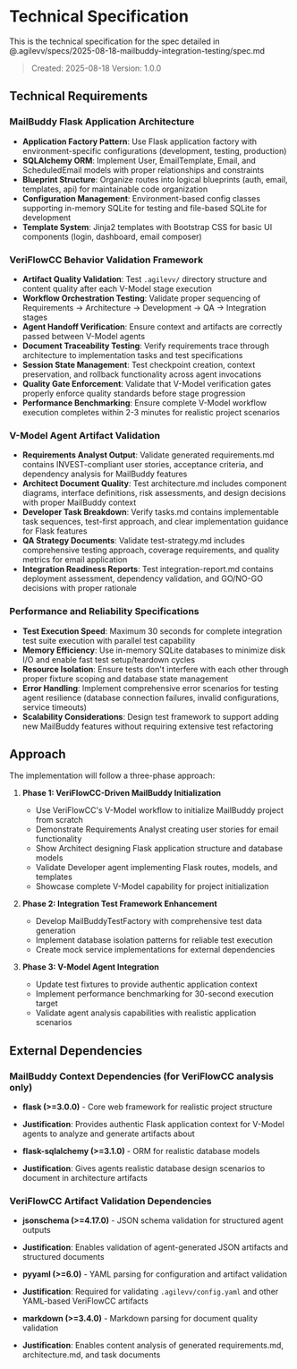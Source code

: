 # Technical Specification

This is the technical specification for the spec detailed in @.agilevv/specs/2025-08-18-mailbuddy-integration-testing/spec.md

> Created: 2025-08-18
> Version: 1.0.0

## Technical Requirements

### MailBuddy Flask Application Architecture
- **Application Factory Pattern**: Use Flask application factory with environment-specific configurations (development, testing, production)
- **SQLAlchemy ORM**: Implement User, EmailTemplate, Email, and ScheduledEmail models with proper relationships and constraints
- **Blueprint Structure**: Organize routes into logical blueprints (auth, email, templates, api) for maintainable code organization
- **Configuration Management**: Environment-based config classes supporting in-memory SQLite for testing and file-based SQLite for development
- **Template System**: Jinja2 templates with Bootstrap CSS for basic UI components (login, dashboard, email composer)

### VeriFlowCC Behavior Validation Framework
- **Artifact Quality Validation**: Test `.agilevv/` directory structure and content quality after each V-Model stage execution
- **Workflow Orchestration Testing**: Validate proper sequencing of Requirements → Architecture → Development → QA → Integration stages
- **Agent Handoff Verification**: Ensure context and artifacts are correctly passed between V-Model agents
- **Document Traceability Testing**: Verify requirements trace through architecture to implementation tasks and test specifications
- **Session State Management**: Test checkpoint creation, context preservation, and rollback functionality across agent invocations
- **Quality Gate Enforcement**: Validate that V-Model verification gates properly enforce quality standards before stage progression
- **Performance Benchmarking**: Ensure complete V-Model workflow execution completes within 2-3 minutes for realistic project scenarios

### V-Model Agent Artifact Validation
- **Requirements Analyst Output**: Validate generated requirements.md contains INVEST-compliant user stories, acceptance criteria, and dependency analysis for MailBuddy features
- **Architect Document Quality**: Test architecture.md includes component diagrams, interface definitions, risk assessments, and design decisions with proper MailBuddy context
- **Developer Task Breakdown**: Verify tasks.md contains implementable task sequences, test-first approach, and clear implementation guidance for Flask features
- **QA Strategy Documents**: Validate test-strategy.md includes comprehensive testing approach, coverage requirements, and quality metrics for email application
- **Integration Readiness Reports**: Test integration-report.md contains deployment assessment, dependency validation, and GO/NO-GO decisions with proper rationale

### Performance and Reliability Specifications
- **Test Execution Speed**: Maximum 30 seconds for complete integration test suite execution with parallel test capability
- **Memory Efficiency**: Use in-memory SQLite databases to minimize disk I/O and enable fast test setup/teardown cycles
- **Resource Isolation**: Ensure tests don't interfere with each other through proper fixture scoping and database state management
- **Error Handling**: Implement comprehensive error scenarios for testing agent resilience (database connection failures, invalid configurations, service timeouts)
- **Scalability Considerations**: Design test framework to support adding new MailBuddy features without requiring extensive test refactoring

## Approach

The implementation will follow a three-phase approach:

1. **Phase 1: VeriFlowCC-Driven MailBuddy Initialization**
   - Use VeriFlowCC's V-Model workflow to initialize MailBuddy project from scratch
   - Demonstrate Requirements Analyst creating user stories for email functionality
   - Show Architect designing Flask application structure and database models
   - Validate Developer agent implementing Flask routes, models, and templates
   - Showcase complete V-Model capability for project initialization

2. **Phase 2: Integration Test Framework Enhancement**
   - Develop MailBuddyTestFactory with comprehensive test data generation
   - Implement database isolation patterns for reliable test execution
   - Create mock service implementations for external dependencies

3. **Phase 3: V-Model Agent Integration**
   - Update test fixtures to provide authentic application context
   - Implement performance benchmarking for 30-second execution target
   - Validate agent analysis capabilities with realistic application scenarios

## External Dependencies

### MailBuddy Context Dependencies (for VeriFlowCC analysis only)
- **flask (>=3.0.0)** - Core web framework for realistic project structure
- **Justification**: Provides authentic Flask application context for V-Model agents to analyze and generate artifacts about

- **flask-sqlalchemy (>=3.1.0)** - ORM for realistic database models
- **Justification**: Gives agents realistic database design scenarios to document in architecture artifacts

### VeriFlowCC Artifact Validation Dependencies
- **jsonschema (>=4.17.0)** - JSON schema validation for structured agent outputs
- **Justification**: Enables validation of agent-generated JSON artifacts and structured documents

- **pyyaml (>=6.0)** - YAML parsing for configuration and artifact validation
- **Justification**: Required for validating `.agilevv/config.yaml` and other YAML-based VeriFlowCC artifacts

- **markdown (>=3.4.0)** - Markdown parsing for document quality validation
- **Justification**: Enables content analysis of generated requirements.md, architecture.md, and task documents
